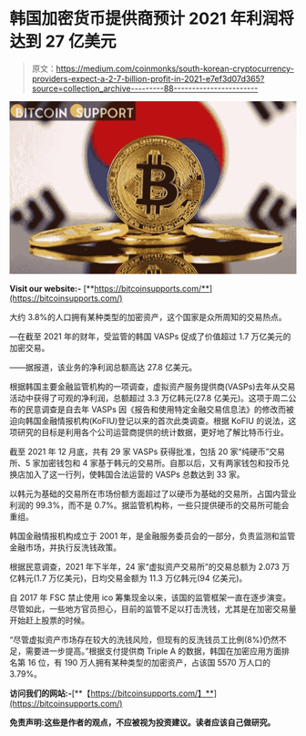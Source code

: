 # 韩国加密货币提供商预计 2021 年利润将达到 27 亿美元

> 原文：<https://medium.com/coinmonks/south-korean-cryptocurrency-providers-expect-a-2-7-billion-profit-in-2021-e7ef3d07d365?source=collection_archive---------88----------------------->

![](img/e7bc3a9a61034054679bf28963704f23.png)

**Visit our website:-** [**https://bitcoinsupports.com/**](https://bitcoinsupports.com/)

大约 3.8%的人口拥有某种类型的加密资产，这个国家是众所周知的交易热点。

—在截至 2021 年的财年，受监管的韩国 VASPs 促成了价值超过 1.7 万亿美元的加密交易。

——据报道，该业务的净利润总额高达 27.8 亿美元。

根据韩国主要金融监管机构的一项调查，虚拟资产服务提供商(VASPs)去年从交易活动中获得了可观的净利润，总额超过 3.3 万亿韩元(27.8 亿美元)。这项于周二公布的民意调查是自去年 VASPs 因《报告和使用特定金融交易信息法》的修改而被迫向韩国金融情报机构(KoFIU)登记以来的首次此类调查。根据 KoFIU 的说法，这项研究的目标是利用各个公司运营商提供的统计数据，更好地了解比特币行业。

截至 2021 年 12 月底，共有 29 家 VASPs 获得批准，包括 20 家“纯硬币”交易所、5 家加密钱包和 4 家基于韩元的交易所。自那以后，又有两家钱包和投币兑换店加入了这一行列，使韩国合法运营的 VASPs 总数达到 33 家。

以韩元为基础的交易所在市场份额方面超过了以硬币为基础的交易所，占国内营业利润的 99.3%，而不是 0.7%。据监管机构称，一些只提供硬币的交易所可能会重组。

韩国金融情报机构成立于 2001 年，是金融服务委员会的一部分，负责监测和监管金融市场，并执行反洗钱政策。

根据民意调查，2021 年下半年，24 家“虚拟资产交易所”的交易总额为 2.073 万亿韩元(1.7 万亿美元)，日均交易金额为 11.3 万亿韩元(94 亿美元)。

自 2017 年 FSC 禁止使用 ico 筹集现金以来，该国的监管框架一直在逐步演变。尽管如此，一些地方官员担心，目前的监管不足以打击洗钱，尤其是在加密交易量开始赶上股票的时候。

“尽管虚拟资产市场存在较大的洗钱风险，但现有的反洗钱员工比例(8%)仍然不足，需要进一步提高。”根据支付提供商 Triple A 的数据，韩国在加密应用方面排名第 16 位，有 190 万人拥有某种类型的加密资产，占该国 5570 万人口的 3.79%。

**访问我们的网站:-**[**【https://bitcoinsupports.com/】**](https://bitcoinsupports.com/)

**免责声明:这些是作者的观点，不应被视为投资建议。读者应该自己做研究。**